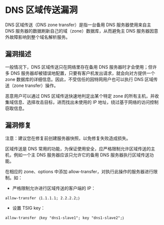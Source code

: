 # DNS 区域传送漏洞

DNS 区域传送（DNS zone transfer）是指一台备用 DNS 服务器使用来自主 DNS 服务器的数据刷新自己的域（zone）数据库，从而避免主 DNS 服务器因意外故障影响到整个域名解析服务。

## 漏洞描述
一般情况下，DNS 区域传送只在网络里存在备用 DNS 服务器时才会使用；但许多 DNS 服务器却被错误地配置，只要有客户机发出请求，就会向对方提供一个 zone 数据库的详细信息。因此，不受信任的因特网用户也可以执行 DNS 区域传送（zone transfer）操作。

恶意用户可以通过 DNS 区域传送快速地判定出某个特定 zone 的所有主机，并收集域信息、选择攻击目标，进而找出未使用的 IP 地址，绕过基于网络的访问控制窃取信息。

## 漏洞修复
注意：建议您在修复前创建服务器快照，以免修复失败造成损失。

区域传送是 DNS 常用的功能，为保证使用安全，应严格限制允许区域传送的主机，例如一个主 DNS 服务器应该只允许它的备用 DNS 服务器执行区域传送功能。

在相应的 zone、options 中添加 allow-transfer，对执行此操作的服务器进行限制。如：

- 严格限制允许进行区域传送的客户端的 IP：
```
allow-transfer ｛1.1.1.1; 2.2.2.2;｝
```
- 设置 TSIG key：
```
allow-transfer ｛key "dns1-slave1"; key "dns1-slave2";｝
```